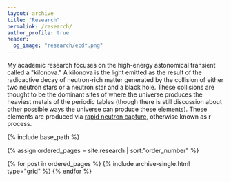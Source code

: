 ```yaml
---
layout: archive
title: "Research"
permalink: /research/
author_profile: true
header:
  og_image: "research/ecdf.png"
---
```


My academic research focuses on the high-energy astonomical transient called a "kilonova." A kilonova is the light emitted as the result of the radioactive decay of neutron-rich matter generated by the collision of either two neutron stars or a neutron star and a black hole. These collisions are thought to be the dominant sites of where the universe produces the heaviest metals of the periodic tables (though there is still discussion about other possible ways the universe can produce these elements). These elements are produced via [rapid neutron capture](https://en.wikipedia.org/wiki/R-process), otherwise known as r-process.

<nbsp>

{% include base_path %}

{% assign ordered_pages = site.research | sort:"order_number" %}

{% for post in ordered_pages %}
  {% include archive-single.html type="grid" %}
{% endfor %}
